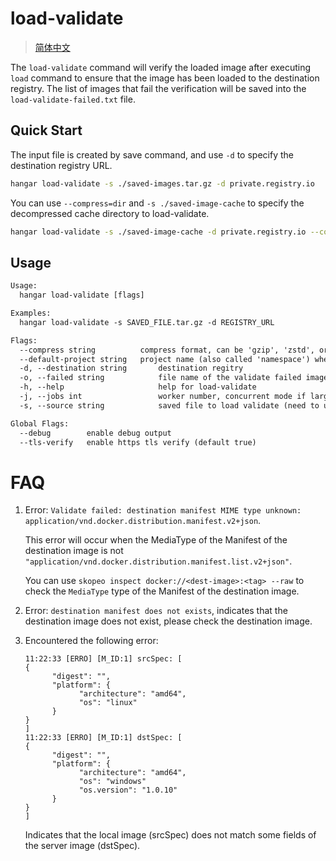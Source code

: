 # load-validate
> [简体中文](/docs/zh_CN/load-validate.md)

The `load-validate` command will verify the loaded image after executing `load` command to ensure that the image has been loaded to the destination registry. The list of images that fail the verification will be saved into the `load-validate-failed.txt` file.

## Quick Start

The input file is created by save command, and use `-d` to specify the destination registry URL.

```sh
hangar load-validate -s ./saved-images.tar.gz -d private.registry.io
```

You can use `--compress=dir` and `-s ./saved-image-cache` to specify the decompressed cache directory to load-validate.

```sh
hangar load-validate -s ./saved-image-cache -d private.registry.io --compress=dir
```

## Usage

```txt
Usage:
  hangar load-validate [flags]

Examples:
  hangar load-validate -s SAVED_FILE.tar.gz -d REGISTRY_URL

Flags:
  --compress string          compress format, can be 'gzip', 'zstd', or 'dir' (default "gzip")
  --default-project string   project name (also called 'namespace') when destination image project is empty (default "library")
  -d, --destination string       destination regitry
  -o, --failed string            file name of the validate failed image list (default "load-validate-failed.txt")
  -h, --help                     help for load-validate
  -j, --jobs int                 worker number, concurrent mode if larger than 1, max 20 (default 1)
  -s, --source string            saved file to load validate (need to use '--compress' to specify the file format if not gzip)

Global Flags:
  --debug        enable debug output
  --tls-verify   enable https tls verify (default true)
```

# FAQ

1. Error: `Validate failed: destination manifest MIME type unknown: application/vnd.docker.distribution.manifest.v2+json`.

      This error will occur when the MediaType of the Manifest of the destination image is not `"application/vnd.docker.distribution.manifest.list.v2+json"`.

      You can use `skopeo inspect docker://<dest-image>:<tag> --raw` to check the `MediaType` type of the Manifest of the destination image.

1. Error: `destination manifest does not exists`, indicates that the destination image does not exist, please check the destination image.

1. Encountered the following error:

      ```text
      11:22:33 [ERRO] [M_ID:1] srcSpec: [
      {
            "digest": "",
            "platform": {
                  "architecture": "amd64",
                  "os": "linux"
            }
      }
      ]
      11:22:33 [ERRO] [M_ID:1] dstSpec: [
      {
            "digest": "",
            "platform": {
                  "architecture": "amd64",
                  "os": "windows"
                  "os.version": "1.0.10"
            }
      }
      ]
      ```

      Indicates that the local image (srcSpec) does not match some fields of the server image (dstSpec).
